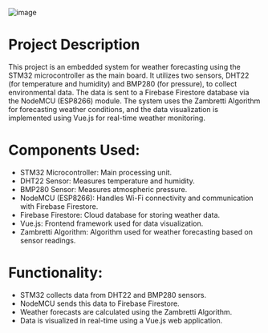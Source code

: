 ![image](https://github.com/user-attachments/assets/882c24e4-308d-4591-bd62-d5b2a68c2c85)
# Project Description
This project is an embedded system for weather forecasting using the STM32 microcontroller as the main board. It utilizes two sensors, DHT22 (for temperature and humidity) and BMP280 (for pressure), to collect environmental data. The data is sent to a Firebase Firestore database via the NodeMCU (ESP8266) module. The system uses the Zambretti Algorithm for forecasting weather conditions, and the data visualization is implemented using Vue.js for real-time weather monitoring.

# Components Used:
- STM32 Microcontroller: Main processing unit.
- DHT22 Sensor: Measures temperature and humidity.
- BMP280 Sensor: Measures atmospheric pressure.
- NodeMCU (ESP8266): Handles Wi-Fi connectivity and communication with Firebase Firestore.
- Firebase Firestore: Cloud database for storing weather data.
- Vue.js: Frontend framework used for data visualization.
- Zambretti Algorithm: Algorithm used for weather forecasting based on sensor readings.
# Functionality:
- STM32 collects data from DHT22 and BMP280 sensors.
- NodeMCU sends this data to Firebase Firestore.
- Weather forecasts are calculated using the Zambretti Algorithm.
- Data is visualized in real-time using a Vue.js web application.
